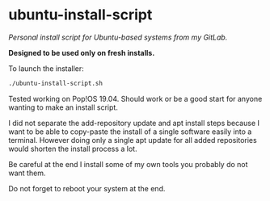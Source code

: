 # ubuntu-install-script

_Personal install script for Ubuntu-based systems from my GitLab._

**Designed to be used only on fresh installs.**

To launch the installer:

```sh
./ubuntu-install-script.sh
```

Tested working on Pop!OS 19.04. Should work or be a good start for anyone wanting to make an install script.

I did not separate the add-repository update and apt install steps because I want to be able to copy-paste the install of a single software easily into a terminal. However doing only a single apt update for all added repositories would shorten the install process a lot.

Be careful at the end I install some of my own tools you probably do not want them.

Do not forget to reboot your system at the end.
